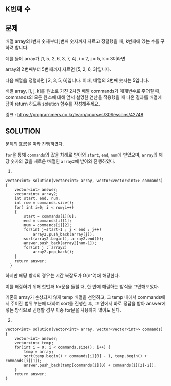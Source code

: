 K번째 수
--------
문제
----
배열 array의 i번째 숫자부터 j번째 숫자까지 자르고 정렬했을 때, k번째에 있는 수를 구하려 합니다.

예를 들어 array가 [1, 5, 2, 6, 3, 7, 4], i = 2, j = 5, k = 3이라면

array의 2번째부터 5번째까지 자르면 [5, 2, 6, 3]입니다.

다음 배열을 정렬하면 [2, 3, 5, 6]입니다. 
이때, 배열의 3번째 숫자는 5입니다.

배열 array, [i, j, k]를 원소로 가진 2차원 배열 commands가 매개변수로 주어질 때, 
commands의 모든 원소에 대해 앞서 설명한 연산을 적용했을 때 나온 결과를 배열에 담아 return 하도록 solution 함수를 작성해주세요.

링크 : <https://programmers.co.kr/learn/courses/30/lessons/42748>


SOLUTION
---------
문제의 흐름을 따라 진행하였다.

`for`을 통해 `commands`의 값을 차례로 받아와 `start`, `end`, `num`에 받았으며, `array`의 해당 숫자의 값을 새로운 배열인 `array2`에 받아와 진행하였다.

1.
```{.cpp}
vector<int> solution(vector<int> array, vector<vector<int>> commands) {
    vector<int> answer;
    vector<int> array2;
    int start, end, num;
    int row = commands.size();
    for( int i=0; i < row;i++)
    {
        start = commands[i][0];
        end = commands[i][1];
        num = commands[i][2];
        for(int j=start-1 ; j < end ; j++)
            array2.push_back(array[j]);
        sort(array2.begin(), array2.end());
        answer.push_back(array2[num-1]);
        for(int j : array2)
            array2.pop_back();
    }
    return answer;
  }
```
  
하지만 해당 방식의 경우는 시간 복잡도가 O(n^2)에 해당한다.
  
이를 해결하기 위해 첫번째 for문을 돌릴 때, 한 번에 해결하는 방식을 고민해보았다.

기존의 array가 손상되지 않게 temp 배열을 선언하고, 그 temp 내에서 commands에서 주어진 범위 부분에 대하여 sort를 진행한 후, 그 안에서 바로 정답을 받아 answer에 넣는 방식으로 
진행할 경우 이중 for문을 사용하지 않아도 된다.
  
2.
```{.cpp}
vector<int> solution(vector<int> array, vector<vector<int>> commands) {
    vector<int> answer;
    vector<int> temp;
    for(int i = 0; i < commands.size(); i++) {
        temp = array;
        sort(temp.begin() + commands[i][0] - 1, temp.begin() + commands[i][1]);
        answer.push_back(temp[commands[i][0] + commands[i][2]-2]);
    }
    return answer;
}
```
  
  
  
